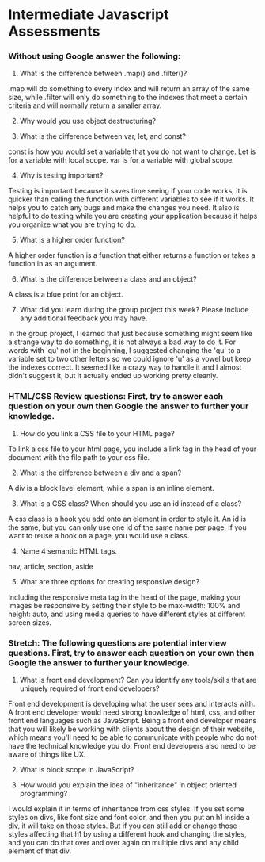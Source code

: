 # Intermediate Javascript Assessments

### Without using Google answer the following:

1. What is the difference between .map() and .filter()?

.map will do something to every index and will return an array of the same size, while .filter will only do something to the indexes that meet a certain criteria and will normally return a smaller array. 

2. Why would you use object destructuring?

3. What is the difference between var, let, and const?

const is how you would set a variable that you do not want to change.
Let is for a variable with local scope.
var is for a variable with global scope.

4. Why is testing important?

Testing is important because it saves time seeing if your code works; it is quicker than calling the function with different variables to see if it works. It helps you to catch any bugs and make the changes you need. It also is helpful to do testing while you are creating your application because it helps you organize what you are trying to do.

5. What is a higher order function?

A higher order function is a function that either returns a function or takes a function in as an argument.

6. What is the difference between a class and an object?

A class is a blue print for an object.

7. What did you learn during the group project this week? Please include any additional feedback you may have.

In the group project, I learned that just because something might seem like a strange way to do something, it is not always a bad way to do it. For words with 'qu' not in the beginning, I suggested changing the 'qu' to a variable set to two other letters so we could ignore 'u' as a vowel but keep the indexes correct. It seemed like a crazy way to handle it and I almost didn't suggest it, but it actually ended up working pretty cleanly. 


### HTML/CSS Review questions: First, try to answer each question on your own then Google the answer to further your knowledge.

1. How do you link a CSS file to your HTML page?

To link a css file to your html page, you include a link tag in the head of your document with the file path to your css file. 

2. What is the difference between a div and a span?

A div is a block level element, while a span is an inline element.

3. What is a CSS class? When should you use an id instead of a class?

A css class is a hook you add onto an element in order to style it. An id is the same, but you can only use one id of the same name per page. If you want to reuse a hook on a page, you would use a class. 

4. Name 4 semantic HTML tags.

nav, article, section, aside

5. What are three options for creating responsive design?

Including the responsive meta tag in the head of the page, making your images be responsive by setting their style to be max-width: 100% and height: auto, and using media queries to have different styles at different screen sizes.


### Stretch: The following questions are potential interview questions. First, try to answer each question on your own then Google the answer to further your knowledge.

1. What is front end development? Can you identify any tools/skills that are uniquely required of front end developers?

Front end development is developing what the user sees and interacts with. A front end developer would need strong knowledge of html, css, and other front end languages such as JavaScript. Being a front end developer means that you will likely be working with clients about the design of their website, which means you'll need to be able to communicate with people who do not have the technical knowledge you do. Front end developers also need to be aware of things like UX. 

2. What is block scope in JavaScript?

3. How would you explain the idea of "inheritance" in object oriented programming?

I would explain it in terms of inheritance from css styles. If you set some styles on divs, like font size and font color, and then you put an h1 inside a div, it will take on those styles. But if you can still add or change those styles affecting that h1 by using a different hook and changing the styles, and you can do that over and over again on multiple divs and any child element of that div. 
